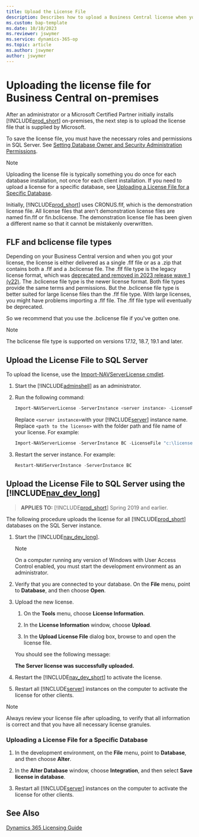 ```yaml
---
title: Upload the License File
description: Describes how to upload a Business Central license when you deploy on-premises
ms.custom: bap-template
ms.date: 10/10/2023
ms.reviewer: jswymer
ms.service: dynamics-365-op
ms.topic: article
ms.author: jswymer
author: jswymer
---
```

# Uploading the license file for Business Central on-premises

After an administrator or a Microsoft Certified Partner initially installs [!INCLUDE[prod_short](../developer/includes/prod_short.md)] on-premises, the next step is to upload the license file that is supplied by Microsoft.  

 To save the license file, you must have the necessary roles and permissions in SQL Server. See [Setting Database Owner and Security Administration Permissions](../security/Setting-Database-Owner-and-Security-Administration-Permissions.md).  

> [!NOTE]  
> Uploading the license file is typically something you do once for each database installation, not once for each client installation. If you need to upload a license for a specific database, see [Uploading a License File for a Specific Database](#UploadtoDatabase).  

Initially, [!INCLUDE[prod_short](../developer/includes/prod_short.md)] uses CRONUS.flf, which is the demonstration license file. All license files that aren't demonstration license files are named fin.flf or fin.bclicense. The demonstration license file has been given a different name so that it cannot be mistakenly overwritten.  

## FLF and bclicense file types

Depending on your Business Central version and when you got your license, the license is either delivered as a single .flf file or as a \.zip that contains both a .flf and a \.bclicense file. The .flf file type is the legacy license format, which was [deprecated and removed in 2023 release wave 1 (v22)](../upgrade/deprecated-features-platform.md#flfformat). The \.bclicense file type is the newer license format. Both file types provide the same terms and permissions. But the \.bclicense file type is better suited for large license files than the \.flf file type. With large licenses, you might have problems importing a \.flf file. The .flf file type will eventually be deprecated.

So we recommend that you use the \.bclicense file if you've gotten one.

> [!NOTE]
> The bclicense file type is supported on versions 17.12, 18.7, 19.1 and later.

## Upload the License File to SQL Server

To upload the license, use the [Import-NAVServerLicense cmdlet](/powershell/module/microsoft.dynamics.nav.management/import-navserverlicense).  

1. Start the [!INCLUDE[adminshell](../developer/includes/adminshell.md)] as an administrator.  

2. Run the following command:

    ```powershell
    Import-NAVServerLicense -ServerInstance <server instance> -LicenseFile "<path to the license>"
    ```

    Replace `<server instance>`with your [!INCLUDE[server](../developer/includes/server.md)] instance name. Replace `<path to the license>` with the folder path and file name of your license. For example:

    ```powershell
    Import-NAVServerLicense -ServerInstance BC -LicenseFile "c:\licenses\fin.bclicense"
    ```

3. Restart the server instance. For example:

    ```powershell
    Restart-NAVServerInstance -ServerInstance BC
    ```

## Upload the License File to SQL Server using the [!INCLUDE[nav_dev_long](../developer/includes/nav_dev_long_md.md)]

> **APPLIES TO:** [!INCLUDE[prod_short](../developer/includes/prod_short.md)] Spring 2019 and earlier.

The following procedure uploads the license for all [!INCLUDE[prod_short](../developer/includes/prod_short.md)] databases on the SQL Server instance.  

1. Start the [!INCLUDE[nav_dev_long](../developer/includes/nav_dev_long_md.md)].  

    > [!NOTE]  
    >  On a computer running any version of Windows with User Access Control enabled, you must start the development environment as an administrator.  

2. Verify that you are connected to your database. On the **File** menu, point to **Database**, and then choose **Open**.  

3. Upload the new license.  

    1. On the **Tools** menu, choose **License Information**.  

    2. In the **License Information** window, choose **Upload**.  

    3. In the **Upload License File** dialog box, browse to and open the license file.  

     You should see the following message:  

     **The Server license was successfully uploaded.**  

4. Restart the [!INCLUDE[nav_dev_short](../developer/includes/nav_dev_short_md.md)] to activate the license.  

5. Restart all [!INCLUDE[server](../developer/includes/server.md)] instances on the computer to activate the license for other clients.  

> [!NOTE]  
>  Always review your license file after uploading, to verify that all information is correct and that you have all necessary license granules.  

### <a name="UploadtoDatabase"></a> Uploading a License File for a Specific Database  

1. In the development environment, on the **File** menu, point to **Database**, and then choose **Alter**.  

2. In the **Alter Database** window, choose **Integration**, and then select **Save license in database**.  

3. Restart all [!INCLUDE[server](../developer/includes/server.md)] instances on the computer to activate the license for other clients.  

## See Also

[Dynamics 365 Licensing Guide](https://go.microsoft.com/fwlink/?LinkId=866544)  

